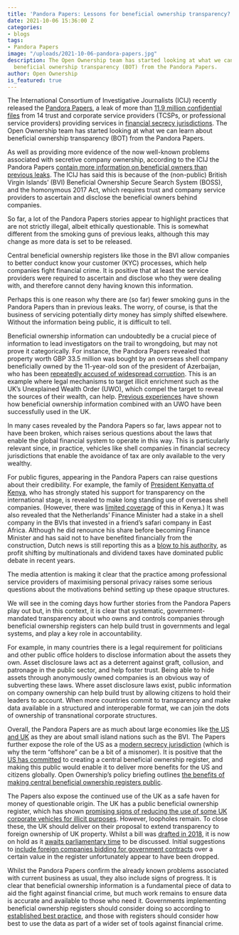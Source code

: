 ```yaml
---
title: 'Pandora Papers: Lessons for beneficial ownership transparency?'
date: 2021-10-06 15:36:00 Z
categories:
- blogs
tags:
- Pandora Papers
image: "/uploads/2021-10-06-pandora-papers.jpg"
description: The Open Ownership team has started looking at what we can learn about
  beneficial ownership transparency (BOT) from the Pandora Papers.
author: Open Ownership
is_featured: true
---
```


The International Consortium of Investigative Journalists (ICIJ) recently released the [Pandora Papers](https://www.icij.org/investigations/pandora-papers/), a leak of more than [11.9 million confidential files](https://www.icij.org/investigations/pandora-papers/power-players/) from 14 trust and corporate service providers (TCSPs, or professional service providers) providing services in [financial secrecy jurisdictions](https://fsi.taxjustice.net/en/). The Open Ownership team has started looking at what we can learn about beneficial ownership transparency (BOT) from the Pandora Papers.

As well as providing more evidence of the now well-known problems associated with secretive company ownership, according to the ICIJ the Pandora Papers [contain more information on beneficial owners than previous leaks](https://www.icij.org/investigations/pandora-papers/about-pandora-papers-leak-dataset/). The ICIJ has said this is because of the (non-public) British Virgin Islands’ (BVI) Beneficial Ownership Secure Search System (BOSS), and the homonymous 2017 Act, which requires trust and company service providers to ascertain and disclose the beneficial owners behind companies.

So far, a lot of the Pandora Papers stories appear to highlight practices that are not strictly illegal, albeit ethically questionable. This is somewhat different from the smoking guns of previous leaks, although this may change as more data is set to be released.

Central beneficial ownership registers like those in the BVI allow companies to better conduct know your customer (KYC) processes, which help companies fight financial crime. It is positive that at least the service providers were required to ascertain and disclose who they were dealing with, and therefore cannot deny having known this information.

Perhaps this is one reason why there are (so far) fewer smoking guns in the Pandora Papers than in previous leaks. The worry, of course, is that the business of servicing potentially dirty money has simply shifted elsewhere. Without the information being public, it is difficult to tell.

Beneficial ownership information can undoubtedly be a crucial piece of information to lead investigators on the trail to wrongdoing, but may not prove it categorically. For instance, the Pandora Papers revealed that property worth GBP 33.5 million was bought by an overseas shell company beneficially owned by the 11-year-old son of the president of Azerbaijan, who has been [repeatedly accused of widespread corruption](https://www.theguardian.com/news/2021/oct/03/queen-crown-estate-bought-property-family-azerbaijan-ruler?fbclid=IwAR1KgKkBYesK-7vbyRodM3L9l1jWXbVEK1_NGt-Albhveo-_xCvbLyYPhxk). This is an example where legal mechanisms to target illicit enrichment such as the UK’s Unexplained Wealth Order (UWO), which compel the target to reveal the sources of their wealth, can help. [Previous experiences](/resources/early-impacts-of-public-registers-of-beneficial-ownership-united-kingdom/) have shown how beneficial ownership information combined with an UWO have been successfully used in the UK.

In many cases revealed by the Pandora Papers so far, laws appear not to have been broken, which raises serious questions about the laws that enable the global financial system to operate in this way. This is particularly relevant since, in practice, vehicles like shell companies in financial secrecy jurisdictions that enable the avoidance of tax are only available to the very wealthy.

For public figures, appearing in the Pandora Papers can raise questions about their credibility. For example, the family of [President Kenyatta of Kenya](https://www.youtube.com/watch?v=NoOZH7gwAcU), who has strongly stated his support for transparency on the international stage, is revealed to make long standing use of overseas shell companies. (However, there was [limited coverage](https://www.bbc.co.uk/news/world-58786291) of this in Kenya.) It was also revealed that the Netherlands’ Finance Minister had a stake in a shell company in the BVIs that invested in a friend’s safari company in East Africa. Although he did renounce his share before becoming Finance Minister and has said not to have benefited financially from the construction, Dutch news is still reporting this as a [blow to his authority](https://nos.nl/artikel/2400369-brievenbusfirma-hoekstra-van-een-andere-tijd-maar-ondermijnt-gezag-wel), as profit shifting by multinationals and dividend taxes have dominated public debate in recent years.

The media attention is making it clear that the practice among professional service providers of maximising personal privacy raises some serious questions about the motivations behind setting up these opaque structures.

We will see in the coming days how further stories from the Pandora Papers play out but, in this context, it is clear that systematic, government-mandated transparency about who owns and controls companies through beneficial ownership registers can help build trust in governments and legal systems, and play a key role in accountability.

For example, in many countries there is a legal requirement for politicians and other public office holders to disclose information about the assets they own. Asset disclosure laws act as a deterrent against graft, collusion, and patronage in the public sector, and help foster trust. Being able to hide assets through anonymously owned companies is an obvious way of subverting these laws. Where asset disclosure laws exist, public information on company ownership can help build trust by allowing citizens to hold their leaders to account. When more countries commit to transparency and make data available in a structured and interoperable format, we can join the dots of ownership of transnational corporate structures.

Overall, the Pandora Papers are as much about large economies like [the US and UK](https://www.theguardian.com/news/2021/oct/05/pandora-papers-reveal-true-owners-offshore-held-uk-property-london?CMP=twt_gu&utm_source=Twitter&utm_medium#Echobox=1633416680) as they are about small island nations such as the BVI. The Papers further expose the role of the US as a [modern secrecy jurisdiction](https://www.icij.org/investigations/pandora-papers/us-trusts-offshore-south-dakota-tax-havens/) (which is why the term “offshore” can be a bit of a misnomer). It is positive that the [US has committed](/news/usa-adopts-a-central-beneficial-ownership-register/) to creating a central beneficial ownership register, and making this public would enable it to deliver more benefits for the US and citizens globally. Open Ownership’s policy briefing outlines [the benefits of making central beneficial ownership registers public](/resources/making-central-beneficial-ownership-registers-public/).

The Papers also expose the continued use of the UK as a safe haven for money of questionable origin. The UK has a public beneficial ownership register, which has shown [promising signs of reducing the use of some UK corporate vehicles for illicit purposes](/resources/early-impacts-of-public-registers-of-beneficial-ownership-united-kingdom/). However, loopholes remain. To close these, the UK should deliver on their proposal to extend transparency to foreign ownership of UK property. Whilst a bill was [drafted in 2018](https://www.gov.uk/government/consultations/draft-registration-of-overseas-entities-bill), it is now on hold as it [awaits parliamentary time](https://questions-statements.parliament.uk/written-questions/detail/2020-09-02/84136) to be discussed. Initial suggestions to [include foreign companies bidding for government contracts](https://assets.publishing.service.gov.uk/government/uploads/system/uploads/attachment_data/file/681844/ROEBO_Gov_Response_to_Call_for_Evidence.pdf) over a certain value in the register unfortunately appear to have been dropped.

Whilst the Pandora Papers confirm the already known problems associated with current business as usual, they also include signs of progress. It is clear that beneficial ownership information is a fundamental piece of data to aid the fight against financial crime, but much work remains to ensure data is accurate and available to those who need it. Governments implementing beneficial ownership registers should consider doing so according to [established best practice](/principles/), and those with registers should consider how best to use the data as part of a wider set of tools against financial crime.